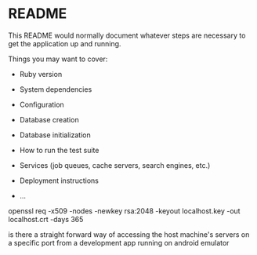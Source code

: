# README

This README would normally document whatever steps are necessary to get the
application up and running.

Things you may want to cover:

* Ruby version

* System dependencies

* Configuration

* Database creation

* Database initialization

* How to run the test suite

* Services (job queues, cache servers, search engines, etc.)

* Deployment instructions

* ...

openssl req -x509 -nodes -newkey rsa:2048 -keyout localhost.key -out localhost.crt -days 365

is there a straight forward way of accessing the host machine's servers on a specific port from a development app running on android emulator

